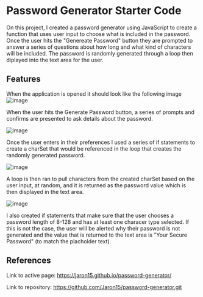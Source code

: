 # Password Generator Starter Code
On this project, I created a password generator using JavaScript to create a function that uses user input to choose what is included in the password. Once the user hits the "Genereate Password" button they are prompted to answer a series of questions about how long and what kind of characters will be included. The password is randomly generated through a loop then diplayed into the text area for the user.

## Features 
 When the application is opened it should look like the following image
 ![image](https://user-images.githubusercontent.com/87290877/129501397-23551aaf-87c9-4273-97bc-000a06200e7b.png)

When the user hits the Generate Password button, a series of prompts and confirms are presented to ask details about the password. 

![image](https://user-images.githubusercontent.com/87290877/129501705-692673c2-1685-4da1-877a-eb790caa6fef.png)

Once the user enters in their preferences I used a series of if statements to create a charSet that would be referenced in the loop that creates the randomly generated password.

![image](https://user-images.githubusercontent.com/87290877/129501831-376c6cce-2216-4262-a6fe-f38d4946f749.png)

A loop is then ran to pull characters from the created charSet based on the user input, at random, and it is returned as the password value which is then displayed in the text area.

![image](https://user-images.githubusercontent.com/87290877/129501975-ac73d471-8b57-4175-85c2-64e9fc5578c4.png)

I also created if statements that make sure that the user chooses a password length of 8-128 and has at least one characer type selected. If this is not the case, the user will be alerted why their password is not generated and the value that is returned to the text area is "Your Secure Password" (to match the placholder text).

## References 
Link to active page: https://jaron15.github.io/password-generator/

Link to repository: https://github.com/Jaron15/password-generator.git

